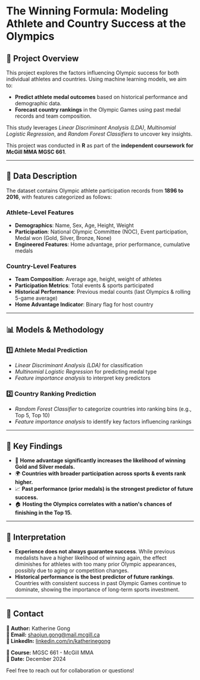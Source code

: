 # The Winning Formula: Modeling Athlete and Country Success at the Olympics

## 📌 Project Overview

This project explores the factors influencing Olympic success for both individual athletes and countries. Using machine learning models, we aim to:

- **Predict athlete medal outcomes** based on historical performance and demographic data.
- **Forecast country rankings** in the Olympic Games using past medal records and team composition.

This study leverages *Linear Discriminant Analysis (LDA)*, *Multinomial Logistic Regression*, and *Random Forest Classifiers* to uncover key insights.

This project was conducted in **R** as part of the **independent coursework for McGill MMA MGSC 661**.

---

## 📂 Data Description

The dataset contains Olympic athlete participation records from **1896 to 2016**, with features categorized as follows:

### **Athlete-Level Features**
- **Demographics**: Name, Sex, Age, Height, Weight
- **Participation**: National Olympic Committee (NOC), Event participation, Medal won (Gold, Silver, Bronze, None)
- **Engineered Features**: Home advantage, prior performance, cumulative medals

### **Country-Level Features**
- **Team Composition**: Average age, height, weight of athletes
- **Participation Metrics**: Total events & sports participated
- **Historical Performance**: Previous medal counts (last Olympics & rolling 5-game average)
- **Home Advantage Indicator**: Binary flag for host country

---

## 📊 Models & Methodology

### **1️⃣ Athlete Medal Prediction**
- *Linear Discriminant Analysis (LDA)* for classification
- *Multinomial Logistic Regression* for predicting medal type
- *Feature importance analysis* to interpret key predictors

### **2️⃣ Country Ranking Prediction**
- *Random Forest Classifier* to categorize countries into ranking bins (e.g., Top 5, Top 10)
- *Feature importance analysis* to identify key factors influencing rankings

---

## 🎯 Key Findings

- 🏅 **Home advantage significantly increases the likelihood of winning Gold and Silver medals.**
- 🌍 **Countries with broader participation across sports & events rank higher.**
- 📈 **Past performance (prior medals) is the strongest predictor of future success.**
- 🏠 **Hosting the Olympics correlates with a nation's chances of finishing in the Top 15.**

---

## 📖 Interpretation

- **Experience does not always guarantee success**. While previous medalists have a higher likelihood of winning again, the effect diminishes for athletes with too many prior Olympic appearances, possibly due to aging or competition changes.
- **Historical performance is the best predictor of future rankings**. Countries with consistent success in past Olympic Games continue to dominate, showing the importance of long-term sports investment.

---

## 📩 Contact

**📝 Author:** Katherine Gong  
**📧 Email:** shaojun.gong@mail.mcgill.ca  
**🔗 LinkedIn:** [linkedin.com/in/katherinegong](https://www.linkedin.com/in/katherinegong/)  

**📌 Course:** MGSC 661 - McGill MMA  
**📅 Date:** December 2024  

Feel free to reach out for collaboration or questions!

